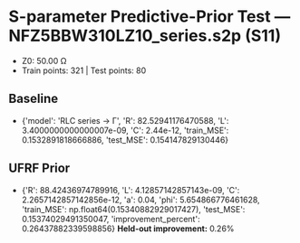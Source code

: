 # S-parameter Predictive-Prior Test — NFZ5BBW310LZ10_series.s2p (S11)
- Z0: 50.00 Ω
- Train points: 321  |  Test points: 80

## Baseline
- {'model': 'RLC series -> Γ', 'R': 82.52941176470588, 'L': 3.4000000000000007e-09, 'C': 2.44e-12, 'train_MSE': 0.1532891818666886, 'test_MSE': 0.154147829130446}

## UFRF Prior
- {'R': 88.42436974789916, 'L': 4.12857142857143e-09, 'C': 2.2657142857142856e-12, 'a': 0.04, 'phi': 5.654866776461628, 'train_MSE': np.float64(0.15340882929017427), 'test_MSE': 0.15374029491350047, 'improvement_percent': 0.26437882339598856}
**Held-out improvement:** 0.26%